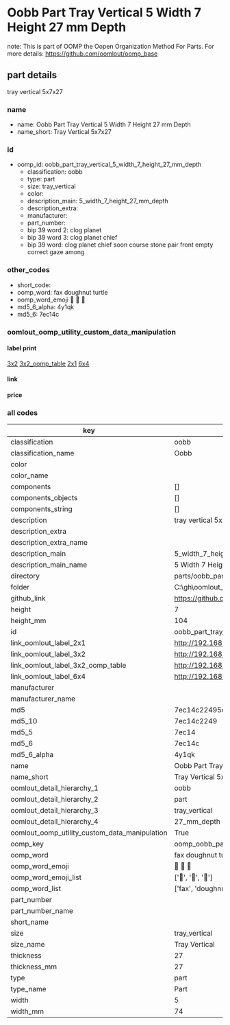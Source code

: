 # Oobb Part Tray Vertical 5 Width 7 Height 27 mm Depth  

note: This is part of OOMP the Oopen Organization Method For Parts. For more details: https://github.com/oomlout/oomp_base

##  part details
  



tray vertical 5x7x27



### name
* name: Oobb Part Tray Vertical 5 Width 7 Height 27 mm Depth
* name_short: Tray Vertical 5x7x27 
### id
* oomp_id: oobb_part_tray_vertical_5_width_7_height_27_mm_depth
  * classification: oobb
  * type: part
  * size: tray_vertical
  * color: 
  * description_main: 5_width_7_height_27_mm_depth
  * description_extra: 
  * manufacturer: 
  * part_number: 
  * bip 39 word 2: clog planet
  * bip 39 word 3: clog planet chief
  * bip 39 word: clog planet chief soon course stone pair front empty correct gaze among

### other_codes
* short_code: 
* oomp_word: fax doughnut turtle
* oomp_word_emoji :fax: :doughnut: :turtle:
* md5_6_alpha: 4y1qk
* md5_6: 7ec14c






### oomlout_oomp_utility_custom_data_manipulation
#### label print
[3x2](http://192.168.1.245:1112/?label=oomp%204y1qk)
[3x2_oomp_table](http://192.168.1.108:1112/?label=oomp%204y1qk)
[2x1](http://192.168.1.242:1112/?label=oomp%204y1qk)
[6x4](http://192.168.1.55:1112/?label=oomp%204y1qk)    

#### link

                              

#### price







### all codes 
| key | value |  
| --- | --- |  
| classification | oobb |  
| classification_name | Oobb |  
| color |  |  
| color_name |  |  
| components | [] |  
| components_objects | [] |  
| components_string | [] |  
| description | tray vertical 5x7x27 |  
| description_extra |  |  
| description_extra_name |  |  
| description_main | 5_width_7_height_27_mm_depth |  
| description_main_name | 5 Width 7 Height 27 mm Depth |  
| directory | parts/oobb_part_tray_vertical_5_width_7_height_27_mm_depth |  
| folder | C:\gh\oomlout_oobb_version_4_generated_parts\parts\oobb_part_tray_vertical_5_width_7_height_27_mm_depth |  
| github_link | https://github.com/oomlout/oomlout_oomp_part_src/tree/main/parts/oobb_part_tray_vertical_5_width_7_height_27_mm_depth |  
| height | 7 |  
| height_mm | 104 |  
| id | oobb_part_tray_vertical_5_width_7_height_27_mm_depth |  
| link_oomlout_label_2x1 | http://192.168.1.242:1112/?label=oomp%204y1qk |  
| link_oomlout_label_3x2 | http://192.168.1.245:1112/?label=oomp%204y1qk |  
| link_oomlout_label_3x2_oomp_table | http://192.168.1.108:1112/?label=oomp%204y1qk |  
| link_oomlout_label_6x4 | http://192.168.1.55:1112/?label=oomp%204y1qk |  
| manufacturer |  |  
| manufacturer_name |  |  
| md5 | 7ec14c22495d53e35918acf44fa9795c |  
| md5_10 | 7ec14c2249 |  
| md5_5 | 7ec14 |  
| md5_6 | 7ec14c |  
| md5_6_alpha | 4y1qk |  
| name | Oobb Part Tray Vertical 5 Width 7 Height 27 mm Depth |  
| name_short | Tray Vertical 5x7x27  |  
| oomlout_detail_hierarchy_1 | oobb |  
| oomlout_detail_hierarchy_2 | part |  
| oomlout_detail_hierarchy_3 | tray_vertical |  
| oomlout_detail_hierarchy_4 | 27_mm_depth |  
| oomlout_oomp_utility_custom_data_manipulation | True |  
| oomp_key | oomp_oobb_part_tray_vertical_5_width_7_height_27_mm_depth |  
| oomp_word | fax doughnut turtle |  
| oomp_word_emoji | :fax: :doughnut: :turtle: |  
| oomp_word_emoji_list | [':fax:', ':doughnut:', ':turtle:'] |  
| oomp_word_list | ['fax', 'doughnut', 'turtle'] |  
| part_number |  |  
| part_number_name |  |  
| short_name |  |  
| size | tray_vertical |  
| size_name | Tray Vertical |  
| thickness | 27 |  
| thickness_mm | 27 |  
| type | part |  
| type_name | Part |  
| width | 5 |  
| width_mm | 74 |  
